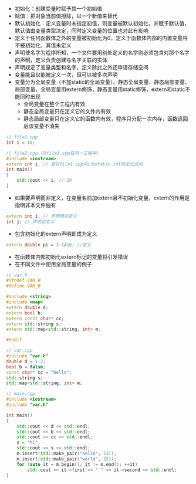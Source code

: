* 初始化：创建变量时赋予其一个初始值
* 赋值：把对象当前值擦除，以一个新值来替代
* 默认初始化：定义变量时未指定初值，则变量被默认初始化，并赋予默认值，默认值由变量类型决定，同时定义变量的位置也对此有影响
* 定义于任何函数体之外的变量被初始化为0，定义于函数体内部的内置变量将不被初始化，其值未定义
* 声明使名字为程序所知，一个文件要用别处定义的名字则必须包含对那个名字的声明，定义负责创建与名字关联的实体
* 声明规定了变量类型和名字，定义除此之外还申请存储空间
* 变量能且仅能被定义一次，但可以被多次声明
* 变量分为全局变量（不加static的全局变量）、静态全局变量、静态局部变量、局部变量，全局变量用extern修饰，静态变量用static修饰，extern和static不能同时出现
  * 全局变量在整个工程内有效
  * 静态全局变量只在定义它的文件内有效
  * 静态局部变量只在定义它的函数内有效，程序只分配一次内存，函数返回后该变量不消失
```cpp
// file1.cpp
int i = 10;

// file2.cpp（与file1.cpp在同一工程中）
#include <iostream>
extern int i; // 若在file1.cpp中i为static int则无法访问
int main()
{
    std::cout << i; // 10
}
```
* 如果要声明而非定义，在变量名前加extern且不初始化变量，extern的作用是指明非本文件独有
```cpp
extern int i; // 声明而非定义
int j; // 声明且定义
```
* 包含初始化的extern声明即成为定义
```cpp
extern double pi = 3.1416; //定义
```
* 在函数体内部初始化extern标记的变量将引发错误
* 在不同文件中使用全局变量的例子
```cpp
// var.h
#ifndef VAR_H
#define VAR_H

#include <string>
#include <map>
extern double d;
extern bool b;
extern const char* cc;
extern std::string s;
extern std::map<std::string, int> m;

#endif

// var.cpp
#include "var.h"
double d = 1.2;
bool b = false;
const char* cc = "hello";
std::string s;
std::map<std::string, int> m;

// main.cpp
#include <iostream>
#include "var.h"

int main()
{
    std::cout << d << std::endl;
    std::cout << b << std::endl;
    std::cout << cc << std::endl;
    s = "hi";
    std::cout << s << std::endl;
    m.insert(std::make_pair("hello", 11));
    m.insert(std::make_pair("world", 22));
    for (auto it = m.begin(); it != m.end(); ++it)
        std::cout << it->first << " " << it->second << std::endl;
}
```
